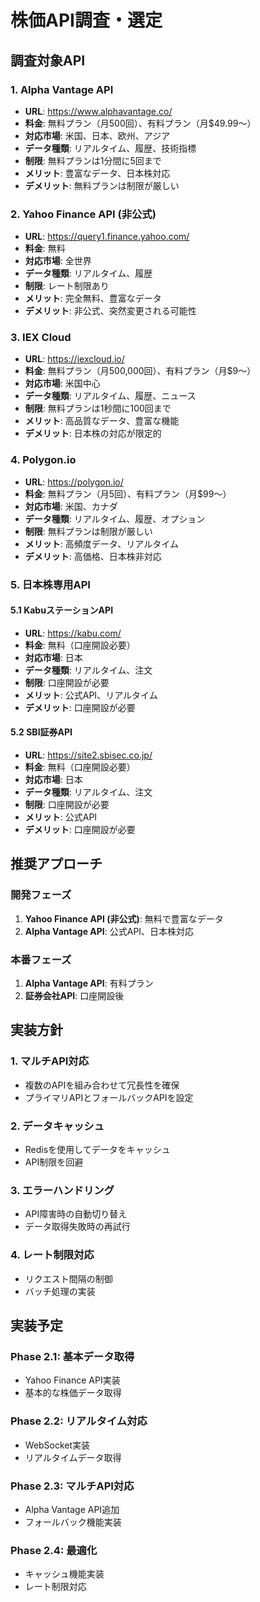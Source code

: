 # 株価API調査・選定

## 調査対象API

### 1. Alpha Vantage API

- **URL**: https://www.alphavantage.co/
- **料金**: 無料プラン（月500回）、有料プラン（月$49.99〜）
- **対応市場**: 米国、日本、欧州、アジア
- **データ種類**: リアルタイム、履歴、技術指標
- **制限**: 無料プランは1分間に5回まで
- **メリット**: 豊富なデータ、日本株対応
- **デメリット**: 無料プランは制限が厳しい

### 2. Yahoo Finance API (非公式)

- **URL**: https://query1.finance.yahoo.com/
- **料金**: 無料
- **対応市場**: 全世界
- **データ種類**: リアルタイム、履歴
- **制限**: レート制限あり
- **メリット**: 完全無料、豊富なデータ
- **デメリット**: 非公式、突然変更される可能性

### 3. IEX Cloud

- **URL**: https://iexcloud.io/
- **料金**: 無料プラン（月500,000回）、有料プラン（月$9〜）
- **対応市場**: 米国中心
- **データ種類**: リアルタイム、履歴、ニュース
- **制限**: 無料プランは1秒間に100回まで
- **メリット**: 高品質なデータ、豊富な機能
- **デメリット**: 日本株の対応が限定的

### 4. Polygon.io

- **URL**: https://polygon.io/
- **料金**: 無料プラン（月5回）、有料プラン（月$99〜）
- **対応市場**: 米国、カナダ
- **データ種類**: リアルタイム、履歴、オプション
- **制限**: 無料プランは制限が厳しい
- **メリット**: 高頻度データ、リアルタイム
- **デメリット**: 高価格、日本株非対応

### 5. 日本株専用API

#### 5.1 KabuステーションAPI

- **URL**: https://kabu.com/
- **料金**: 無料（口座開設必要）
- **対応市場**: 日本
- **データ種類**: リアルタイム、注文
- **制限**: 口座開設が必要
- **メリット**: 公式API、リアルタイム
- **デメリット**: 口座開設が必要

#### 5.2 SBI証券API

- **URL**: https://site2.sbisec.co.jp/
- **料金**: 無料（口座開設必要）
- **対応市場**: 日本
- **データ種類**: リアルタイム、注文
- **制限**: 口座開設が必要
- **メリット**: 公式API
- **デメリット**: 口座開設が必要

## 推奨アプローチ

### 開発フェーズ

1. **Yahoo Finance API (非公式)**: 無料で豊富なデータ
2. **Alpha Vantage API**: 公式API、日本株対応

### 本番フェーズ

1. **Alpha Vantage API**: 有料プラン
2. **証券会社API**: 口座開設後

## 実装方針

### 1. マルチAPI対応

- 複数のAPIを組み合わせて冗長性を確保
- プライマリAPIとフォールバックAPIを設定

### 2. データキャッシュ

- Redisを使用してデータをキャッシュ
- API制限を回避

### 3. エラーハンドリング

- API障害時の自動切り替え
- データ取得失敗時の再試行

### 4. レート制限対応

- リクエスト間隔の制御
- バッチ処理の実装

## 実装予定

### Phase 2.1: 基本データ取得

- Yahoo Finance API実装
- 基本的な株価データ取得

### Phase 2.2: リアルタイム対応

- WebSocket実装
- リアルタイムデータ取得

### Phase 2.3: マルチAPI対応

- Alpha Vantage API追加
- フォールバック機能実装

### Phase 2.4: 最適化

- キャッシュ機能実装
- レート制限対応
